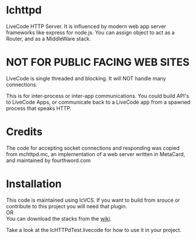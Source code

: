 lchttpd
=======

LiveCode HTTP Server. It is influenced by modern web app server frameworks like express for node.js. You can assign object to act as a Router, and as a MiddleWare stack.

NOT FOR PUBLIC FACING WEB SITES
=======

LiveCode is single threaded and blocking. It will NOT handle many connections.

This is for inter-process or inter-app communications. You could build API's to LiveCode Apps, or communicate back to a LiveCode app from a spawned process that speaks HTTP.

Credits
=======
The code for accepting socket connections and responding was copied from mchttpd.mc, an implementation of a web server written in MetaCard, and maintained by fourthword.com

Installation
======
This code is maintained using lcVCS. If you want to build from srouce or contribute to this project you will need that plugin.  
OR  
You can download the stacks from the [wiki](https://github.com/toddgeist/lchttpd/wiki).

Take a look at the lcHTTPdTest.livecode for how to use it in your project.